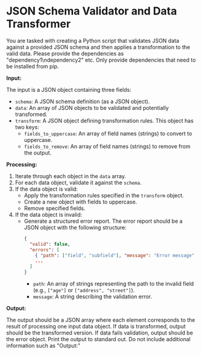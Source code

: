 # JSON Schema Validator and Data Transformer

You are tasked with creating a Python script that validates JSON data against a provided JSON schema and then applies a transformation to the valid data. Please provide the dependencies as "dependency1\ndependency2" etc. Only provide dependencies that need to be installed from pip.

**Input:**

The input is a JSON object containing three fields:

*   `schema`: A JSON schema definition (as a JSON object).
*   `data`: An array of JSON objects to be validated and potentially transformed.
*   `transform`: A JSON object defining transformation rules. This object has two keys:
    *   `fields_to_uppercase`: An array of field names (strings) to convert to uppercase.
    *   `fields_to_remove`: An array of field names (strings) to remove from the output.

**Processing:**

1.  Iterate through each object in the `data` array.
2.  For each data object, validate it against the `schema`.
3.  If the data object is valid:
    *   Apply the transformation rules specified in the `transform` object.
    * Create a new object with fields to uppercase.
    * Remove specified fields.
4.  If the data object is invalid:
    *   Generate a structured error report.  The error report should be a JSON object with the following structure:
        ```json
        {
          "valid": false,
          "errors": [
            { "path": ["field", "subfield"], "message": "Error message" },
            ...
          ]
        }
        ```
        *   `path`: An array of strings representing the path to the invalid field (e.g., `["age"]` or `["address", "street"]`).
        *   `message`: A string describing the validation error.

**Output:**

The output should be a JSON array where each element corresponds to the result of processing one input data object. If data is transformed, output should be the transformed version. If data fails validation, output should be the error object. Print the output to standard out. Do not include additional information such as "Output:"
